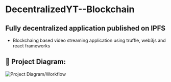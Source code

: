 # DecentralizedYT--Blockchain

## Fully decentralized application published on IPFS
- Blockchaing based video streaming application using truffle, web3js and react frameworks

## 🔧 Project Diagram:
![Project Diagram/Workflow](https://i.gyazo.com/827138d2e256cffbe00e34a15afa39e2.png)
